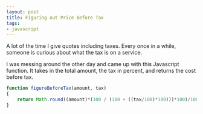 ```yaml
---
layout: post
title: Figuring out Price Before Tax
tags:
- javascript
---
```


A lot of the time I give quotes including taxes.  Every once in a while, someone is curious about what the tax is on a service.

I was messing around the other day and came up with this Javascript function.  It takes in the total amount, the tax in percent, and returns the cost before tax.

```javascript
function figureBeforeTax(amount, tax)
{
    return Math.round((amount)*(100 / (100 + ((tax/100)*100)))*100)/100;
}
```
